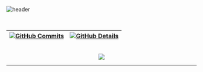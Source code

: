 ![header](https://capsule-render.vercel.app/api?type=venom&height=150&color=gradient&customColorList=26&text=Glebson%20Santos&section=header&reversal=false&textBg=false&animation=scaleIn&fontColor=d22b2b)

<br>


 | [![GitHub Commits](http://github-profile-summary-cards.vercel.app/api/cards/productive-time?username=GlebsonS4ntos&theme=aura_dark&utcOffset=-3)](https://github.com/vn7n24fzkq/github-profile-summary-cards) | [![GitHub Details](http://github-profile-summary-cards.vercel.app/api/cards/profile-details?username=GlebsonS4ntos&theme=aura_dark)](https://github.com/vn7n24fzkq/github-profile-summary-cards) |  
 | ----------- | ----------- |
<br>

<div align="center" >
  <a href="https://skillicons.dev"   >
    <img src="https://skillicons.dev/icons?i=java,spring,angular,postman,cs,dotnet,docker,git,typescript,react,postgres&theme=light" />
  </a>
  <br />
</div>

<hr>
